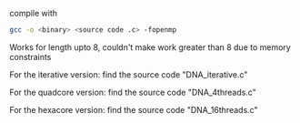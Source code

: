 compile with 
```bash
gcc -o <binary> <source code .c> -fopenmp
```
Works for length upto 8, couldn't make work greater than 8 due to memory constraints

For the iterative version: find the source code "DNA_iterative.c"

For the quadcore version: find the source code "DNA_4threads.c"

For the hexacore version: find the source code "DNA_16threads.c"
